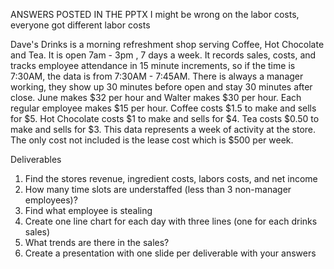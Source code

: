 ANSWERS POSTED IN THE PPTX
I might be wrong on the labor costs, everyone got different labor costs

Dave's Drinks is a morning refreshment shop serving Coffee, Hot Chocolate and Tea. It is open 7am - 3pm , 7 days a week. It records sales, costs, and tracks employee attendance in 15 minute increments, so if the time is 7:30AM, the data is from 7:30AM - 7:45AM. There is always a manager working, they show up 30 minutes before open and stay 30 minutes after close. June makes $32 per hour and Walter makes $30 per hour. Each regular employee makes $15 per hour. Coffee costs $1.5 to make and sells for $5. Hot Chocolate costs $1 to make and sells for $4. Tea costs $0.50 to make and sells for $3. This data represents a week of activity at the store. The only cost not included is the lease cost which is $500 per week.

Deliverables
1. Find the stores revenue, ingredient costs, labors costs, and net income
2. How many time slots are understaffed (less than 3 non-manager employees)?
3. Find what employee is stealing
4. Create one line chart for each day with three lines (one for each drinks sales)
5. What trends are there in the sales?
6. Create a presentation with one slide per deliverable with your answers
